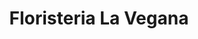 ---
title: "Floristeria La Vegana"
url: /sabana-de-la-mar/floristeria-la-vegana/
shop: floristería
---